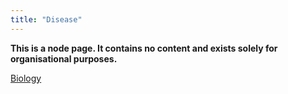 ```yaml
---
title: "Disease"
---
```

**This is a node page. It contains no content and exists solely for organisational purposes.**

[Biology](/Biology)
